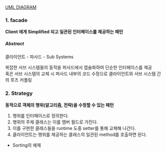 
[UML DIAGRAM](http://www.nextree.co.kr/p6753/)  

### 1. facade  

  **Client 에게 Simplified 되고 일관된 인터페이스를 제공하는 패턴**  

##### Abstract  
클라이언트 - 파사드 - Sub Systems  
  
복잡한 서브 시스템들의 동작을 퍼사드에서 캡슐화하여 단순한 인터페이스를 제공  
혹은 서브 시스템의 교체 시 퍼사드 내부의 코드 수정으로 클라이언트와 서브 시스템 간의 루즈 커플링  


### 2. Strategy  

  **동적으로 객체의 행위(알고리즘, 전략)을 수정할 수 있는 패턴**  

1) 행위를 인터페이스로 정의한다.  
2) 행위의 주체 클래스는 이를 멤버 필드로 가진다.  
3) 이를 구현한 클래스들을 runtime 도중 setter를 통해 교체해 나간다.  
4) 클라이언트는 행위를 제공하는 클래스의 일관된 method를 호출하면 된다.  

  * Sorting의 예제  

  
